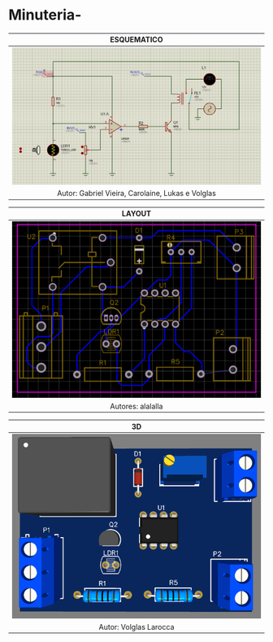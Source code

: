 # Minuteria- 


| ESQUEMATICO |
|:------:|
|![Esquematico](https://github.com/gbss31/Fotocelula/blob/main/Ftc-ESQUEMATICO.PNG)|
|Autor: Gabriel Vieira, Carolaine, Lukas e Volglas|



| LAYOUT |
|:-----:|
|![Layout](https://github.com/gbss31/Fotocelula/blob/main/PCB%20-%20FOTOCELULA.PNG)|
|Autores: alalalla|


| 3D |
|:---:|
|![3D](https://github.com/gbss31/Fotocelula/blob/main/3D%20-%20FOTOCELULA.PNG)|
|Autor: Volglas Larocca|



